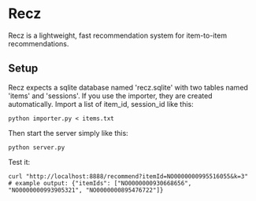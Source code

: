 Recz
====
Recz is a lightweight, fast recommendation system for item-to-item recommendations.

Setup
-----
Recz expects a sqlite database named 'recz.sqlite' with two tables named 'items' and 'sessions'. If you use the importer, they are created automatically. Import a list of item_id, session_id like this:

    python importer.py < items.txt

Then start the server simply like this:

    python server.py

Test it:

    curl "http://localhost:8888/recommend?itemId=NO0000000995516055&k=3"
    # example output: {"itemIds": ["NO0000000930668656", "NO0000000993905321", "NO0000000895476722"]}
